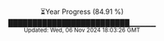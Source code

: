 <p align="center">
⏳Year Progress (84.91 %)<br>
█████████████████████████▁▁▁▁▁ <br>
<sub>Updated: Wed, 06 Nov 2024 18:03:26 GMT</sub>
</p>

